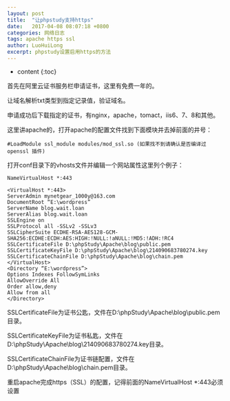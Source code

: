 ```yaml
---
layout: post
title:  "让phpstudy支持https"
date:   2017-04-08 08:07:18 +0800
categories: 网络日志
tags: apache https ssl
author: LuoHuiLong
excerpt: phpstudy设置启用https的方法
---
```


* content
{:toc}

首先在阿里云证书服务栏申请证书，这里有免费一年的。

让域名解析txt类型到指定记录值，验证域名。

申请成功后下载指定的证书，有nginx，apache，tomact，iis6、7、8和其他。

这里讲apache的，打开apache的配置文件找到下面模块并去掉前面的井号：

    #LoadModule ssl_module modules/mod_ssl.so (如果找不到请确认是否编译过 openssl 插件)

打开conf目录下的vhosts文件并编辑一个网站属性这里列个例子：

```shell
NameVirtualHost *:443

<VirtualHost *:443>
ServerAdmin mynetgear_1000y@163.com
DocumentRoot “E:\wordpress”
ServerName blog.wait.loan
ServerAlias blog.wait.loan
SSLEngine on
SSLProtocol all -SSLv2 -SSLv3
SSLCipherSuite ECDHE-RSA-AES128-GCM-SHA256:ECDHE:ECDH:AES:HIGH:!NULL:!aNULL:!MD5:!ADH:!RC4
SSLCertificateFile D:\phpStudy\Apache\blog\public.pem
SSLCertificateKeyFile D:\phpStudy\Apache\blog\214090683780274.key
SSLCertificateChainFile D:\phpStudy\Apache\blog\chain.pem
</VirtualHost>
<Directory “E:\wordpress”>
Options Indexes FollowSymLinks
AllowOverride All
Order allow,deny
Allow from all
</Directory>
```

SSLCertificateFile为证书公匙，文件在D:\phpStudy\Apache\blog\public.pem目录。

SSLCertificateKeyFile为证书私匙，文件在D:\phpStudy\Apache\blog\214090683780274.key目录。

SSLCertificateChainFile为证书链配置，文件在D:\phpStudy\Apache\blog\chain.pem目录。

重启apache完成https（SSL）的配置，记得前面的NameVirtualHost *:443必须设置